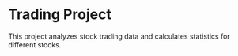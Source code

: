 # Trading Project
This project analyzes stock trading data and calculates statistics for different stocks.
